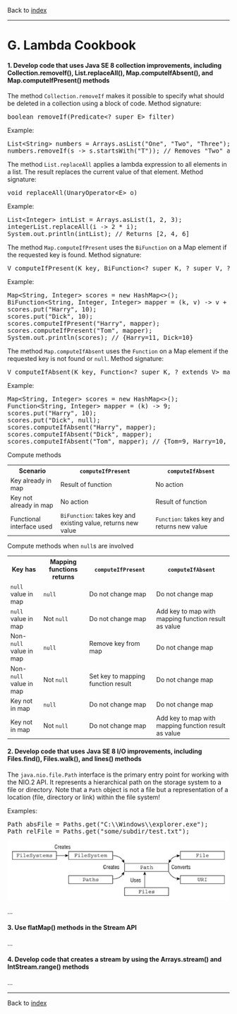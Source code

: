 Back to [index](README.md)

---
# G. Lambda Cookbook
#### 1. Develop code that uses Java SE 8 collection improvements, including Collection.removeIf(), List.replaceAll(), Map.computeIfAbsent(), and Map.computeIfPresent() methods

The method `Collection.removeIf` makes it possible to specify what should be deleted in a collection using a block of code.
Method signature:
<pre>
boolean removeIf(Predicate&lt;? super E&gt; filter)
</pre>
Example:
<pre>
List&lt;String&gt; numbers = Arrays.asList("One", "Two", "Three");
numbers.removeIf(s -> s.startsWith("T")); // Removes "Two" and "Three"
</pre>

The method `List.replaceAll` applies a lambda expression to all elements in a list. The result replaces the current value of that element.
Method signature:
<pre>
void replaceAll(UnaryOperator&lt;E&gt; o)
</pre>
Example:
<pre>
List&lt;Integer&gt; intList = Arrays.asList(1, 2, 3);
integerList.replaceAll(i -> 2 * i);
System.out.println(intList); // Returns [2, 4, 6]
</pre>

The method `Map.computeIfPresent` uses the `BiFunction` on a Map element if the requested key is found.
Method signature:
<pre>
V computeIfPresent(K key, BiFunction&lt;? super K, ? super V, ? extends V&gt; remappingFunction)
</pre>

Example:
<pre>
Map&lt;String, Integer&gt; scores = new HashMap<>();
BiFunction&lt;String, Integer, Integer&gt mapper = (k, v) -> v + 1;
scores.put("Harry", 10);
scores.put("Dick", 10);
scores.computeIfPresent("Harry", mapper);
scores.computeIfPresent("Tom", mapper);
System.out.println(scores); // {Harry=11, Dick=10}
</pre>

The method `Map.computeIfAbsent` uses the `Function` on a Map element if the requested key is not found or `null`.
Method signature:
<pre>
V computeIfAbsent(K key, Function&lt;? super K, ? extends V&gt; mappingFunction)
</pre>

Example:
<pre>
Map&lt;String, Integer&gt; scores = new HashMap<>();
Function&lt;String, Integer&gt; mapper = (k) -> 9;
scores.put("Harry", 10);
scores.put("Dick", null);
scores.computeIfAbsent("Harry", mapper);
scores.computeIfAbsent("Dick", mapper);
scores.computeIfAbsent("Tom", mapper); // {Tom=9, Harry=10, Dick=9}
</pre>

Compute methods
<table>
    <tr>
        <th>Scenario</th>
        <th><code>computeIfPresent</code></th>
        <th><code>computeIfAbsent</code></th>
    </tr>
    <tr>
        <td>Key already in map</td>
        <td>Result of function</td>
        <td>No action</td>
    </tr>
    <tr>
        <td>Key not already in map</td>
        <td>No action</td>
        <td>Result of function</td>
    </tr>
    <tr>
        <td>Functional interface used</td>
        <td><code>BiFunction</code>: takes key and existing value, returns new value</td>
        <td><code>Function</code>: takes key and returns new value</td>
    </tr>
</table>

Compute methods when `null`s are involved
<table>
    <tr>
        <th>Key has</th>
        <th>Mapping functions returns</th>
        <th><code>computeIfPresent</code></th>
        <th><code>computeIfAbsent</code></th>
    </tr>
    <tr>
        <td><code>null</code> value in map</td>
        <td><code>null</code></td>
        <td>Do not change map</td>
        <td>Do not change map</td>
    </tr>
    <tr>
        <td><code>null</code> value in map</td>
        <td>Not <code>null</code></td>
        <td>Do not change map</td>
        <td>Add key to map with mapping function result as value</td>
    </tr>
    <tr>
        <td>Non-<code>null</code> value in map</td>
        <td><code>null</code></td>
        <td>Remove key from map</td>
        <td>Do not change map</td>
    </tr>
    <tr>
        <td>Non-<code>null</code> value in map</td>
        <td>Not <code>null</code></td>
        <td>Set key to mapping function result</td>
        <td>Do not change map</td>
    </tr>
    <tr>
        <td>Key not in map</td>
        <td><code>null</code></td>
        <td>Do not change map</td>
        <td>Do not change map</td>
    </tr>
    <tr>
        <td>Key not in map</td>
        <td>Not <code>null</code></td>
        <td>Do not change map</td>
        <td>Add key to map with mapping function result as value</td>
    </tr>
</table>

#### 2. Develop code that uses Java SE 8 I/O improvements, including Files.find(), Files.walk(), and lines() methods
The `java.nio.file.Path` interface is the primary entry point for working with the NIO.2 API.
It represents a hierarchical path on the storage system to a file or directory.
Note that a  `Path` object  is not a file but a representation of a location (file, directory or link) within the file system!

Examples:
<pre>
Path absFile = Paths.get("C:\\Windows\\explorer.exe");
Path relFile = Paths.get("some/subdir/test.txt");
</pre>

![alt text](./src/main/resources/img/NIO2.png "NIO.2 class and interface relationships")

...
#### 3. Use flatMap() methods in the Stream API
...
#### 4. Develop code that creates a stream by using the Arrays.stream() and IntStream.range() methods
...

---
Back to [index](README.md)
